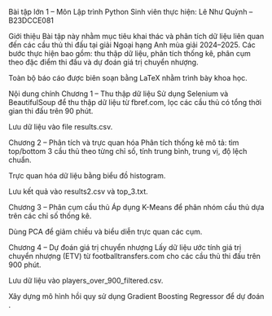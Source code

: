 Bài tập lớn 1 – Môn Lập trình Python
Sinh viên thực hiện: Lê Như Quỳnh – B23DCCE081

Giới thiệu
Bài tập này nhằm mục tiêu khai thác và phân tích dữ liệu liên quan đến các cầu thủ thi đấu tại giải Ngoại hạng Anh mùa giải 2024–2025. Các bước thực hiện bao gồm: thu thập dữ liệu, phân tích thống kê, phân cụm theo đặc điểm thi đấu và dự đoán giá trị chuyển nhượng.

Toàn bộ báo cáo được biên soạn bằng LaTeX nhằm trình bày khoa học.

Nội dung chính
Chương 1 – Thu thập dữ liệu
Sử dụng Selenium và BeautifulSoup để thu thập dữ liệu từ fbref.com, lọc các cầu thủ có tổng thời gian thi đấu trên 90 phút.

Lưu dữ liệu vào file results.csv.

Chương 2 – Phân tích và trực quan hóa
Phân tích thống kê mô tả: tìm top/bottom 3 cầu thủ theo từng chỉ số, tính trung bình, trung vị, độ lệch chuẩn.

Trực quan hóa dữ liệu bằng biểu đồ histogram.

Lưu kết quả vào results2.csv và top_3.txt.

Chương 3 – Phân cụm cầu thủ
Áp dụng K-Means để phân nhóm cầu thủ dựa trên các chỉ số thống kê.

Dùng PCA để giảm chiều và biểu diễn trực quan các cụm.

Chương 4 – Dự đoán giá trị chuyển nhượng
Lấy dữ liệu ước tính giá trị chuyển nhượng (ETV) từ footballtransfers.com cho các cầu thủ thi đấu trên 900 phút.

Lưu dữ liệu vào players_over_900_filtered.csv.

Xây dựng mô hình hồi quy sử dụng Gradient Boosting Regressor để dự đoán .
